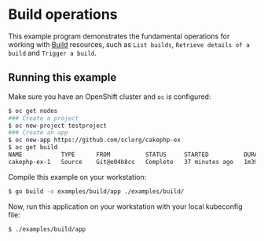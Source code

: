 # Build operations

This example program demonstrates the fundamental operations for working
with
[Build](https://docs.openshift.com/container-platform/3.7/dev_guide/builds/basic_build_operations.html)
resources, such as `List builds`, `Retrieve details of a build` and `Trigger a build`.

## Running this example

Make sure you have an OpenShift cluster and `oc` is configured:

```sh
$ oc get nodes
### Create a project
$ oc new-project testproject
### Create an app
$ oc new-app https://github.com/sclorg/cakephp-ex
$ oc get build
NAME           TYPE      FROM          STATUS     STARTED          DURATION
cakephp-ex-1   Source    Git@e04b8cc   Complete   37 minutes ago   1m39s
```

Compile this example on your workstation:

```sh
$ go build -o examples/build/app ./examples/build/
```

Now, run this application on your workstation with your local kubeconfig file:

```sh
$ ./examples/build/app
```